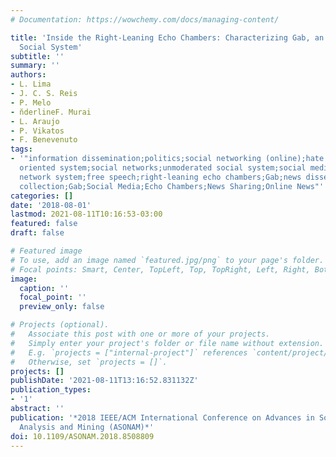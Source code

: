 ```yaml
---
# Documentation: https://wowchemy.com/docs/managing-content/

title: 'Inside the Right-Leaning Echo Chambers: Characterizing Gab, an Unmoderated
  Social System'
subtitle: ''
summary: ''
authors:
- L. Lima
- J. C. S. Reis
- P. Melo
- n̆derlineF. Murai
- L. Araujo
- P. Vikatos
- F. Benevenuto
tags:
- '"information dissemination;politics;social networking (online);hate speech policy;politically
  oriented system;social networks;unmoderated social system;social media systems;social
  network system;free speech;right-leaning echo chambers;Gab;news dissemination;Twitter;Facebook;YouTube;Google;Law;Data
  collection;Gab;Social Media;Echo Chambers;News Sharing;Online News"'
categories: []
date: '2018-08-01'
lastmod: 2021-08-11T10:16:53-03:00
featured: false
draft: false

# Featured image
# To use, add an image named `featured.jpg/png` to your page's folder.
# Focal points: Smart, Center, TopLeft, Top, TopRight, Left, Right, BottomLeft, Bottom, BottomRight.
image:
  caption: ''
  focal_point: ''
  preview_only: false

# Projects (optional).
#   Associate this post with one or more of your projects.
#   Simply enter your project's folder or file name without extension.
#   E.g. `projects = ["internal-project"]` references `content/project/deep-learning/index.md`.
#   Otherwise, set `projects = []`.
projects: []
publishDate: '2021-08-11T13:16:52.831132Z'
publication_types:
- '1'
abstract: ''
publication: '*2018 IEEE/ACM International Conference on Advances in Social Networks
  Analysis and Mining (ASONAM)*'
doi: 10.1109/ASONAM.2018.8508809
---
```

